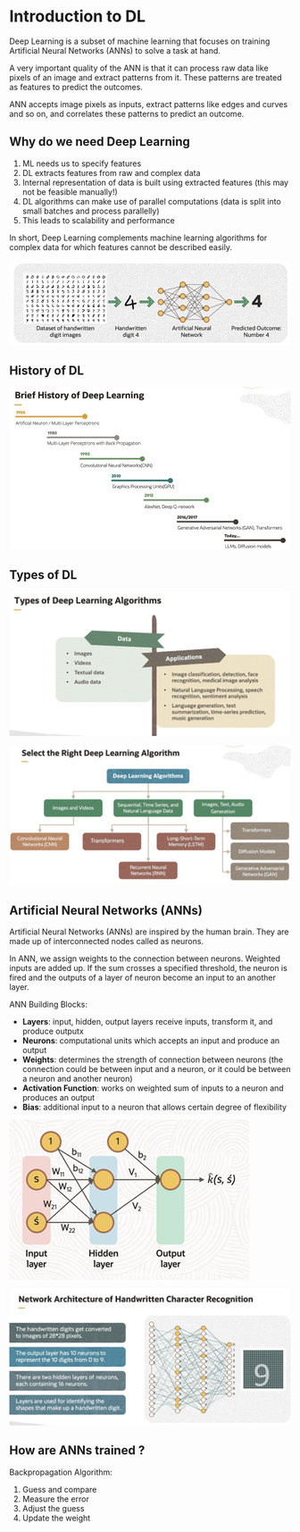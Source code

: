 # Introduction to DL

Deep Learning is a subset of machine learning that focuses on training Artificial Neural Networks (ANNs) to solve a task at hand. 

A very important quality of the ANN is that it can process raw data like pixels of an image and extract patterns from it. These patterns are treated as features to predict the outcomes.

ANN accepts image pixels as inputs, extract patterns like edges and curves and so on, and correlates these patterns to predict an outcome. 

## Why do we need Deep Learning

1. ML needs us to specify features
2. DL extracts features from raw and complex data
3. Internal representation of data is built using extracted features (this may not be feasible manually!)
4. DL algorithms can make use of parallel computations (data is split into small batches and process parallelly)
5. This leads to scalability and performance

In short, Deep Learning complements machine learning algorithms for complex data for which features cannot be described easily.

![ANNs](../images/anns.png)

## History of DL

![History of DL](../images/history_dl.png)

## Types of DL 

![Types of DL](../images/types_dl.png)

![DL Algorithms](../images/dl_algorithms.png)

## Artificial Neural Networks (ANNs)

Artificial Neural Networks (ANNs) are inspired by the human brain. They are made up of interconnected nodes called as neurons.

In ANN, we assign weights to the connection between neurons. Weighted inputs are added up. If the sum crosses a specified threshold, the neuron is fired and the outputs of a layer of neuron become an input to an another layer.

ANN Building Blocks:

- **Layers**: input, hidden, output layers receive inputs, transform it, and produce outputx
- **Neurons**: computational units which accepts an input and produce an output
- **Weights**: determines the strength of connection between neurons (the connection could be between input and a neuron, or it could be between a neuron and another neuron)
- **Activation Function**: works on weighted sum of inputs to a neuron and produces an output
- **Bias**: additional input to a neuron that allows certain degree of flexibility

![ANN Building Blocks](../images/ann_blocks.png)

![ANN Example](../images/ann_example.png)

## How are ANNs trained ?

Backpropagation Algorithm:

1. Guess and compare
2. Measure the error
3. Adjust the guess
4. Update the weight
